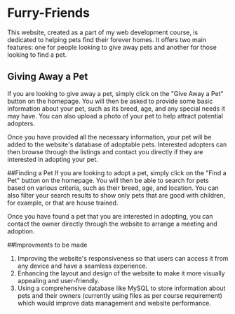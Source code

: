 # Furry-Friends

This website, created as a part of my web development course, is dedicated to helping pets find their forever homes. It offers two main features: one for people looking to give away pets and another for those looking to find a pet.

## Giving Away a Pet
If you are looking to give away a pet, simply click on the "Give Away a Pet" button on the homepage. You will then be asked to provide some basic information about your pet, such as its breed, age, and any special needs it may have. You can also upload a photo of your pet to help attract potential adopters.

Once you have provided all the necessary information, your pet will be added to the website's database of adoptable pets. Interested adopters can then browse through the listings and contact you directly if they are interested in adopting your pet.

##Finding a Pet
If you are looking to adopt a pet, simply click on the "Find a Pet" button on the homepage. You will then be able to search for pets based on various criteria, such as their breed, age, and location. You can also filter your search results to show only pets that are good with children, for example, or that are house trained.

Once you have found a pet that you are interested in adopting, you can contact the owner directly through the website to arrange a meeting and adoption.

##Improvments to be made
1) Improving the website's responsiveness so that users can access it from any device and have a seamless experience.
2) Enhancing the layout and design of the website to make it more visually appealing and user-friendly.
3) Using a comprehensive database like MySQL to store information about pets and their owners (currently using files as per course requirement) which would improve data management and website performance.
